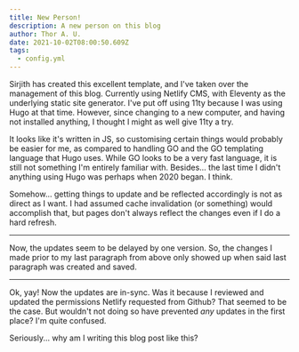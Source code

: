 ```yaml
---
title: New Person!
description: A new person on this blog
author: Thor A. U.
date: 2021-10-02T08:00:50.609Z
tags:
  - config.yml
---
```

Sirjith has created this excellent template, and I've taken over the management of this blog. Currently using Netlify CMS, with Eleventy as the underlying static site generator. I've put off using 11ty because I was using Hugo at that time. However, since changing to a new computer, and having not installed anything, I thought I might as well give 11ty a try. 

It looks like it's written in JS, so customising certain things would probably be easier for me, as compared to handling GO and the GO templating language that Hugo uses. While GO looks to be a very fast language, it is still not something I'm entirely familiar with. Besides... the last time I didn't anything using Hugo was perhaps when 2020 began. I think.

Somehow... getting things to update and be reflected accordingly is not as direct as I want. I had assumed cache invalidation (or something) would accomplish that, but pages don't always reflect the changes even if I do a hard refresh.

-----

Now, the updates seem to be delayed by one version. So, the changes I made prior to my last paragraph from above only showed up when said last paragraph was created and saved.

-----

Ok, yay! Now the updates are in-sync. Was it because I reviewed and updated the permissions Netlify requested from Github? That seemed to be the case. But wouldn't not doing so have prevented _any_ updates in the first place? I'm quite confused.

Seriously... why am I writing this blog post like this? 